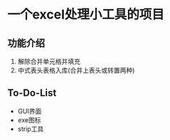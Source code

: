 # 一个excel处理小工具的项目

## 功能介绍
1. 解除合并单元格并填充
2. 中式表头表格入库(合并上表头或转置两种)

## To-Do-List
- GUI界面
- exe图标
- strip工具